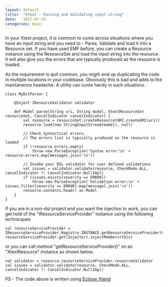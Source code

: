 ```yaml
---
layout: default
title:  "Xtext - Parsing and Validating input string"
date:   2017-07-19
categories: main
---
```


In your Xtext project, it is common to come across situations where you have an input string and you need to - Parse, Validate and load it into a Resource set. If you have used EMF before, you can create a Resource instance using the ResourceSet and load the input string into the resource. It will also give you the errors that are typically produced as the resource is loaded. 

As the requirement is quit common, you migth end up duplicating the code in multiple locations in your codebase. Obviously this is bad and adds to the maintanence headache. A utility can come handy in such situations.

```
class MyDslParser {

	@Inject IResourceValidator validator

	def Model parse(String uri, String model, XtextResourceSet resourceSet, CancelIndicator cancelIndicator) {
		val resource = resourceSet.createResource(URI.createURI(uri))
		resource.load(new StringInputStream(model), null)
		
		// Check Syntactical errors. 
		// The errors list is typically produced as the resource is loaded
		if (!resource.errors.empty)
			throw new ParseException('Syntax error:\n' + resource.errors.map[message].join('\n'))
		
		// Invoke your DSL validator for user defined validations
		val issues = validator.validate(resource, CheckMode.ALL, cancelIndicator ?: CancelIndicator.NullImpl)
		if (issues.exists[severity == ERROR])
			throw new ParseException('Validation error:\n' + issues.filter[severity == ERROR].map[message].join('\n'))
		resource.contents.head() as Model
	}
}
```

If you are in a non-dsl project and you want the injection to work, you can get hold of the "IResourceServiceProvider" instance using the following technicques

```
val resourceServiceProvider = IResourceServiceProvider.Registry.INSTANCE.getResourceServiceProvider(URI.createURI("dummy.mydsl"))
resourceServiceProvider.get(Injector).injectMembers(this)
```

or you can call method "getResourceServiceProvider()" on an "XtextResource" instance as shown below.

```
val validator = resource.resourceServiceProvider.resourceValidator
val issues = validator.validate(resource, CheckMode.ALL, cancelIndicator ?: CancelIndicator.NullImpl)
```

PS - The code above is written using [Eclipse Xtend](https://www.eclipse.org/xtend/)
